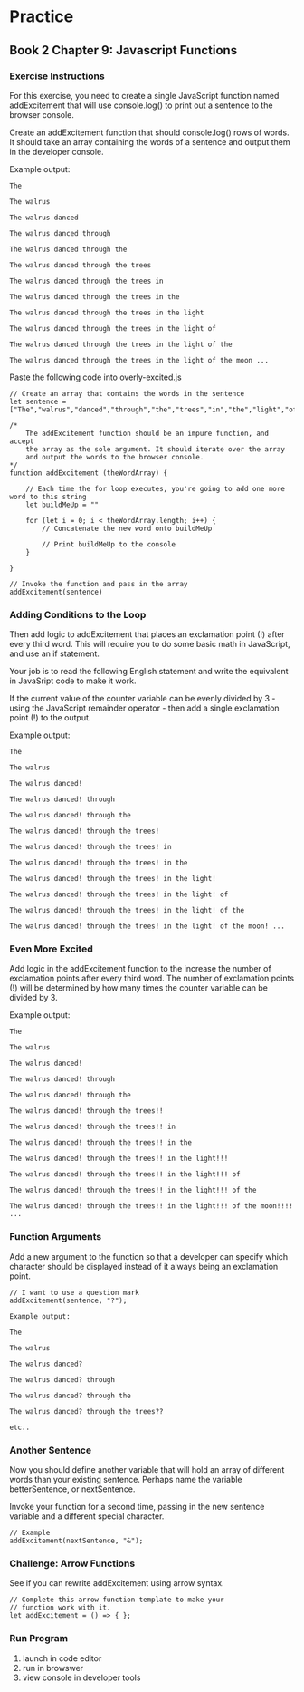 # Practice
## Book 2 Chapter 9: Javascript Functions 

### Exercise Instructions 
For this exercise, you need to create a single JavaScript function named addExcitement that will use console.log() to print out a sentence to the browser console.

Create an addExcitement function that should console.log() rows of words. It should take an array containing the words of a sentence and output them in the developer console.

Example output:
```
The

The walrus

The walrus danced

The walrus danced through

The walrus danced through the

The walrus danced through the trees

The walrus danced through the trees in

The walrus danced through the trees in the

The walrus danced through the trees in the light

The walrus danced through the trees in the light of

The walrus danced through the trees in the light of the

The walrus danced through the trees in the light of the moon ...
```
Paste the following code into overly-excited.js
```
// Create an array that contains the words in the sentence
let sentence = ["The","walrus","danced","through","the","trees","in","the","light","of","the","moon"];

/*
    The addExcitement function should be an impure function, and accept
    the array as the sole argument. It should iterate over the array
    and output the words to the browser console.
*/
function addExcitement (theWordArray) {

    // Each time the for loop executes, you're going to add one more word to this string
    let buildMeUp = ""

    for (let i = 0; i < theWordArray.length; i++) {
        // Concatenate the new word onto buildMeUp

        // Print buildMeUp to the console
    }

}

// Invoke the function and pass in the array
addExcitement(sentence)
```
### Adding Conditions to the Loop
Then add logic to addExcitement that places an exclamation point (!) after every third word. This will require you to do some basic math in JavaScript, and use an if statement.

Your job is to read the following English statement and write the equivalent in JavaSript code to make it work.

If the current value of the counter variable can be evenly divided by 3 - using the JavaScript remainder operator - then add a single exclamation point (!) to the output.

Example output:
```
The

The walrus

The walrus danced!

The walrus danced! through

The walrus danced! through the

The walrus danced! through the trees!

The walrus danced! through the trees! in

The walrus danced! through the trees! in the

The walrus danced! through the trees! in the light!

The walrus danced! through the trees! in the light! of

The walrus danced! through the trees! in the light! of the

The walrus danced! through the trees! in the light! of the moon! ...
```

### Even More Excited
Add logic in the addExcitement function to the increase the number of exclamation points after every third word. The number of exclamation points (!) will be determined by how many times the counter variable can be divided by 3.

Example output:
```
The

The walrus

The walrus danced!

The walrus danced! through

The walrus danced! through the

The walrus danced! through the trees!!

The walrus danced! through the trees!! in

The walrus danced! through the trees!! in the

The walrus danced! through the trees!! in the light!!!

The walrus danced! through the trees!! in the light!!! of

The walrus danced! through the trees!! in the light!!! of the

The walrus danced! through the trees!! in the light!!! of the moon!!!! ...
```

### Function Arguments
Add a new argument to the function so that a developer can specify which character should be displayed instead of it always being an exclamation point.
```
// I want to use a question mark
addExcitement(sentence, "?");

Example output:

The

The walrus

The walrus danced?

The walrus danced? through

The walrus danced? through the

The walrus danced? through the trees??

etc..
```

### Another Sentence
Now you should define another variable that will hold an array of different words than your existing sentence. Perhaps name the variable betterSentence, or nextSentence.

Invoke your function for a second time, passing in the new sentence variable and a different special character.
```
// Example
addExcitement(nextSentence, "&");
```

### Challenge: Arrow Functions
See if you can rewrite addExcitement using arrow syntax.
```
// Complete this arrow function template to make your
// function work with it.
let addExcitement = () => { };
```

### Run Program
1. launch in code editor
2. run in browswer
3. view console in developer tools 
